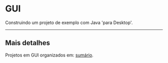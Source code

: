 # GUI
Construindo um projeto de exemplo com Java 'para Desktop'.

***

## Mais detalhes
Projetos em GUI organizados em: [sumário](DIRECTORY.md).
